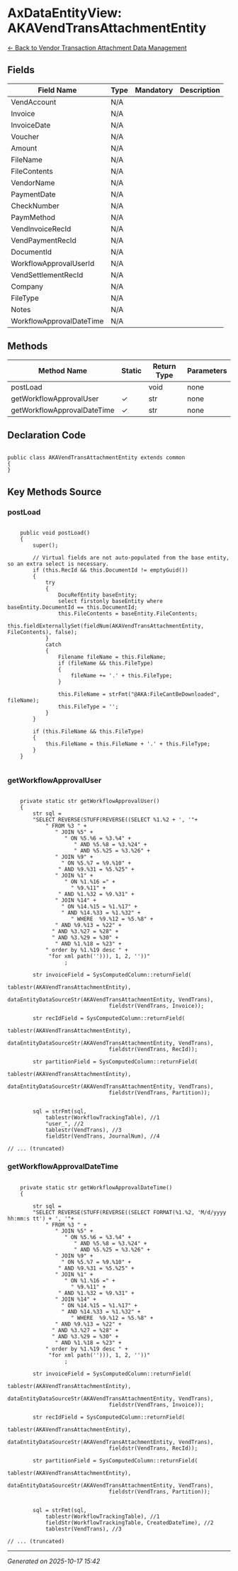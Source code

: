 # AxDataEntityView: AKAVendTransAttachmentEntity

[← Back to Vendor Transaction Attachment Data Management](../README.md)

## Fields

| Field Name | Type | Mandatory | Description |
|------------|------|-----------|-------------|
| VendAccount | N/A |  |  |
| Invoice | N/A |  |  |
| InvoiceDate | N/A |  |  |
| Voucher | N/A |  |  |
| Amount | N/A |  |  |
| FileName | N/A |  |  |
| FileContents | N/A |  |  |
| VendorName | N/A |  |  |
| PaymentDate | N/A |  |  |
| CheckNumber | N/A |  |  |
| PaymMethod | N/A |  |  |
| VendInvoiceRecId | N/A |  |  |
| VendPaymentRecId | N/A |  |  |
| DocumentId | N/A |  |  |
| WorkflowApprovalUserId | N/A |  |  |
| VendSettlementRecId | N/A |  |  |
| Company | N/A |  |  |
| FileType | N/A |  |  |
| Notes | N/A |  |  |
| WorkflowApprovalDateTime | N/A |  |  |

## Methods

| Method Name | Static | Return Type | Parameters |
|-------------|--------|-------------|------------|
| postLoad |  | void | none |
| getWorkflowApprovalUser | ✓ | str | none |
| getWorkflowApprovalDateTime | ✓ | str | none |

## Declaration Code

```xpp

public class AKAVendTransAttachmentEntity extends common
{
}

```

## Key Methods Source

### postLoad

```xpp

    public void postLoad()
    {
        super();

        // Virtual fields are not auto-populated from the base entity, so an extra select is necessary.
        if (this.RecId && this.DocumentId != emptyGuid())
        {
			try 
            {
				DocuRefEntity baseEntity;
				select firstonly baseEntity where baseEntity.DocumentId == this.DocumentId;
				this.FileContents = baseEntity.FileContents;
				this.fieldExternallySet(fieldNum(AKAVendTransAttachmentEntity, FileContents), false);
            }
            catch 
            {
                Filename fileName = this.FileName;
                if (fileName && this.FileType)
                {
                    fileName += '.' + this.FileType;
                }

                this.FileName = strFmt("@AKA:FileCantBeDownloaded", fileName);
                this.FileType = '';
            }
        }

        if (this.FileName && this.FileType)
        {
            this.FileName = this.FileName + '.' + this.FileType;
        }
    }


```

### getWorkflowApprovalUser

```xpp

    private static str getWorkflowApprovalUser()
    {
        str sql = 
        "SELECT REVERSE(STUFF(REVERSE((SELECT %1.%2 + ', '"+
            " FROM %3 " +
               " JOIN %5" +
                  " ON %5.%6 = %3.%4" +
                     " AND %5.%8 = %3.%24" +
				     " AND %5.%25 = %3.%26" +
               " JOIN %9" +
                 " ON %5.%7 = %9.%10" +
                " AND %9.%31 = %5.%25" +
               " JOIN %1" +
                  " ON %1.%16 =" +
                    " %9.%11" +
				" AND %1.%32 = %9.%31" +
               " JOIN %14" +
                 " ON %14.%15 = %1.%17" +
				 " AND %14.%33 = %1.%32" +
                    " WHERE  %9.%12 = %5.%8" +
               " AND %9.%13 = %22" +
			  " AND %3.%27 = %28" +
              " AND %3.%29 = %30" +
               " AND %1.%18 = %23" +
            " order by %1.%19 desc " +
             "for xml path(''))), 1, 2, ''))"
				  ;
			
        str invoiceField = SysComputedColumn::returnField(
                                tablestr(AKAVendTransAttachmentEntity),
                                dataEntityDataSourceStr(AKAVendTransAttachmentEntity, VendTrans),
                                fieldstr(VendTrans, Invoice));
        
		str recIdField = SysComputedColumn::returnField(
                                tablestr(AKAVendTransAttachmentEntity),
                                dataEntityDataSourceStr(AKAVendTransAttachmentEntity, VendTrans),
                                fieldstr(VendTrans, RecId));

        str partitionField = SysComputedColumn::returnField(
                                tablestr(AKAVendTransAttachmentEntity),
                                dataEntityDataSourceStr(AKAVendTransAttachmentEntity, VendTrans),
                                fieldstr(VendTrans, Partition));


        sql = strFmt(sql, 
            tablestr(WorkflowTrackingTable), //1
            "user_", //2
            tablestr(VendTrans), //3
            fieldStr(VendTrans, JournalNum), //4

// ... (truncated)
```

### getWorkflowApprovalDateTime

```xpp

    private static str getWorkflowApprovalDateTime()
    {
        
        str sql =
        "SELECT REVERSE(STUFF(REVERSE((SELECT FORMAT(%1.%2, 'M/d/yyyy hh:mm:s tt') + ', '"+
            " FROM %3 " +
               " JOIN %5" +
                  " ON %5.%6 = %3.%4" +
                     " AND %5.%8 = %3.%24" +
                     " AND %5.%25 = %3.%26" +
               " JOIN %9" +
                 " ON %5.%7 = %9.%10" +
                " AND %9.%31 = %5.%25" +
               " JOIN %1" +
                  " ON %1.%16 =" +
                    " %9.%11" +
                " AND %1.%32 = %9.%31" +
               " JOIN %14" +
                 " ON %14.%15 = %1.%17" +
                 " AND %14.%33 = %1.%32" +
                    " WHERE  %9.%12 = %5.%8" +
               " AND %9.%13 = %22" +
              " AND %3.%27 = %28" +
              " AND %3.%29 = %30" +
               " AND %1.%18 = %23" +
            " order by %1.%19 desc " +
             "for xml path(''))), 1, 2, ''))"
                  ;
   
        str invoiceField = SysComputedColumn::returnField(
                                tablestr(AKAVendTransAttachmentEntity),
                                dataEntityDataSourceStr(AKAVendTransAttachmentEntity, VendTrans),
                                fieldstr(VendTrans, Invoice));
        
        str recIdField = SysComputedColumn::returnField(
                                tablestr(AKAVendTransAttachmentEntity),
                                dataEntityDataSourceStr(AKAVendTransAttachmentEntity, VendTrans),
                                fieldstr(VendTrans, RecId));

        str partitionField = SysComputedColumn::returnField(
                                tablestr(AKAVendTransAttachmentEntity),
                                dataEntityDataSourceStr(AKAVendTransAttachmentEntity, VendTrans),
                                fieldstr(VendTrans, Partition));


        sql = strFmt(sql,
            tablestr(WorkflowTrackingTable), //1
            fieldStr(WorkflowTrackingTable, CreatedDateTime), //2
            tablestr(VendTrans), //3

// ... (truncated)
```

---

*Generated on 2025-10-17 15:42*
